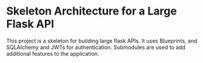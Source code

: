 # Skeleton Architecture for a Large Flask API

This project is a skeleton for building large flask APIs. It uses Blueprints, and SQLAlchemy and JWTs for authentication.
Submodules are used to add additional features to the application.
